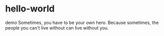 # hello-world
demo
Sometimes, you have to be your own hero. Because sometimes, the people you can't live without can live without you.
